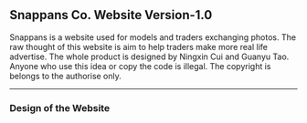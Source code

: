 # <h2> Snappans Co. Website Version-1.0 </h2>
Snappans is a website used for models and traders exchanging photos.  The raw thought of this website is aim to help traders make more real life advertise. The whole product is designed by Ningxin Cui and Guanyu Tao. Anyone who use this idea or copy the code is illegal. The copyright is belongs to the authorise only.

-------
<h3> Design of the Website </h3>
